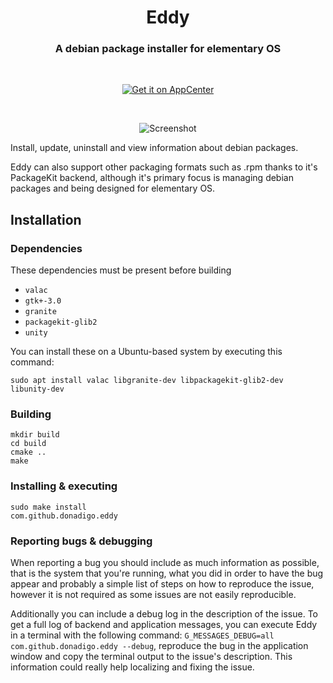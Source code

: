<div>
  <h1 align="center">Eddy</h1>
  <h3 align="center">A debian package installer for elementary OS</h3>
</div>

<br/>

<p align="center">
  <a href="https://appcenter.elementary.io/com.github.donadigo.eddy">
    <img src="https://appcenter.elementary.io/badge.svg" alt="Get it on AppCenter">
  </a>
</p>

<br/>

<p align="center">
    <img src="Screenshot_1.png" alt="Screenshot">
</p>

Install, update, uninstall and view information about debian packages.

Eddy can also support other packaging formats such as .rpm thanks to it's PackageKit backend, although it's primary focus is managing debian packages and being designed for elementary OS. 

## Installation

### Dependencies
These dependencies must be present before building
 - `valac`
 - `gtk+-3.0`
 - `granite`
 - `packagekit-glib2`
 - `unity`
 
 You can install these on a Ubuntu-based system by executing this command:
 
 `sudo apt install valac libgranite-dev libpackagekit-glib2-dev libunity-dev`

### Building
```
mkdir build
cd build
cmake ..
make
```

### Installing & executing
```
sudo make install
com.github.donadigo.eddy
```

### Reporting bugs & debugging
When reporting a bug you should include as much information as possible, that is the system that you're running, what you did in order to have the bug appear and probably a simple list of steps on how to reproduce the issue, however it is not required as some issues are not easily reproducible.

Additionally you can include a debug log in the description of the issue. To get a full log of backend and application messages, you can execute Eddy in a terminal with the following command:
`G_MESSAGES_DEBUG=all com.github.donadigo.eddy --debug`, reproduce the bug in the application window and copy the terminal output to the issue's description.
This information could really help localizing and fixing the issue.

